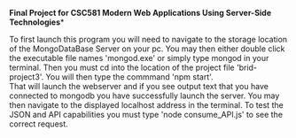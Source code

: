 **Final Project for CSC581 Modern Web Applications Using Server-Side Technologies***

To first launch this program you will
need to navigate to the storage location 
of the MongoDataBase Server on your pc.
You may then either double click the 
executable file names 'mongod.exe' or
simply type mongod in your terminal.
Then you must cd into the location of
the project file 'brid-project3'. You 
will then type the commmand 'npm start'.  
That will launch the webserver and if you
see output text that you have connected to 
mongodb you have successfully launch the 
server. You may then navigate to the
displayed localhost address in the terminal.
To test the JSON and API capabilities you must
type 'node consume_API.js' to see the correct
request.
